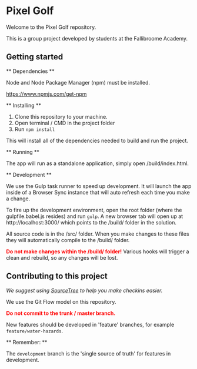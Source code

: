 Pixel Golf
====

Welcome to the Pixel Golf repository.

This is a group project developed by students at the Fallibroome Academy.

Getting started
----

** Dependencies **

Node and Node Package Manager (npm) must be installed.

https://www.npmjs.com/get-npm

** Installing **

<ol>
<li>Clone this repository to your machine.</li>
<li>Open terminal / CMD in the project folder</li>
<li>Run <code>npm install</code></li>
</ol>

This will install all of the dependencies needed to build and run the project.

** Running **

The app will run as a standalone application, simply open /build/index.html.

** Development **

We use the Gulp task runner to speed up development. It will launch the app inside of
a Browser Sync instance that will auto refresh each time you make a change.

To fire up the development environment, open the root folder (where the gulpfile.babel.js resides)
and run <code>gulp</code>. A new browser tab will open up at http://localhost:3000/ which points
to the /build/ folder in the solution.

All source code is in the /src/ folder. When you make changes to these files they will automatically
compile to the /build/ folder.

<strong style="color: red;">Do not make changes within the /build/ folder!</strong> Various hooks
will trigger a clean and rebuild, so any changes will be lost.

Contributing to this project
----

<i>We suggest using <a href="https://www.sourcetreeapp.com/">SourceTree</a> to help you make checkins easier.</i>

We use the Git Flow model on this repository.

<strong style="color: red;">Do not commit to the trunk / master branch.</strong>

New features should be developed in 'feature' branches, for example <code>feature/water-hazards</code>.

** Remember: ** 

The <code>development</code> branch is the 'single source of truth' for features in development.
